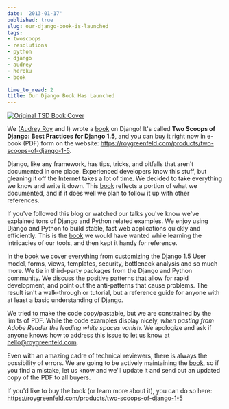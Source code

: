 ```yaml
---
date: '2013-01-17'
published: true
slug: our-django-book-is-launched
tags:
- twoscoops
- resolutions
- python
- django
- audrey
- heroku
- book

time_to_read: 2
title: Our Django Book Has Launched
---
```


[![Original TSD Book Cover](images/tsd15-alpha.png)](https://roygreenfeld.com/products/two-scoops-of-django-1-5/)

We ([Audrey Roy](https://audrey.roygreenfeld.com/) and I) wrote a
[book](https://roygreenfeld.com/products/two-scoops-of-django-1-5) on Django! It's called **Two Scoops
of Django: Best Practices for Django 1.5**, and you can buy it right now
in e-book (PDF) form on the website: <https://roygreenfeld.com/products/two-scoops-of-django-1-5>.

Django, like any framework, has tips, tricks, and pitfalls that aren't
documented in one place. Experienced developers know this stuff, but
gleaning it off the Internet takes a lot of time. We decided to take
everything we know and write it down. This
[book](https://roygreenfeld.com/products/two-scoops-of-django-1-5) reflects a portion of what we
documented, and if it does well we plan to follow it up with other
references.

If you've followed this blog or watched our talks you've know we've
explained tons of Django and Python related examples. We enjoy using
Django and Python to build stable, fast web applications quickly and
efficiently. This is the [book](https://roygreenfeld.com/products/two-scoops-of-django-1-5) we would have
wanted while learning the intricacies of our tools, and then kept it
handy for reference.

In the [book](https://roygreenfeld.com/products/two-scoops-of-django-1-5) we cover everything from
customizing the Django 1.5 User model, forms, views, templates,
security, bottleneck analysis and so much more. We tie in third-party
packages from the Django and Python community. We discuss the positive
patterns that allow for rapid development, and point out the
anti-patterns that cause problems. The result isn't a walk-through or
tutorial, but a reference guide for anyone with at least a basic
understanding of Django.

We tried to make the code copy/pastable, but we are constrained by the
limits of PDF. While the code examples display nicely, *when pasting
from Adobe Reader the leading white spaces vanish*. We apologize and ask
if anyone knows how to address this issue to let us know at
<hello@roygreenfeld.com>.

Even with an amazing cadre of technical reviewers, there is always the
possibility of errors. We are going to be actively maintaining the
[book](https://roygreenfeld.com/products/two-scoops-of-django-1-5), so if you find a mistake, let us know
and we'll update it and send out an updated copy of the PDF to all
buyers.

If you'd like to buy the book (or learn more about it), you can do so
here: <https://roygreenfeld.com/products/two-scoops-of-django-1-5>
